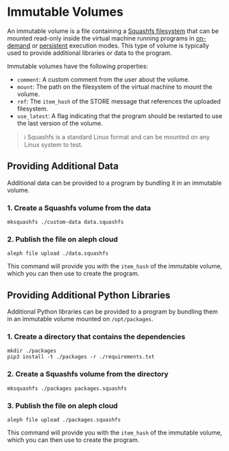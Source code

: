# Immutable Volumes

An immutable volume is a file containing
a [Squashfs filesystem](https://www.kernel.org/doc/html/latest/filesystems/squashfs.html) that can be mounted read-only
inside the virtual machine running programs in [on-demand](../index.md#on-demand-execution) or [persistent](../index.md#persistent-execution) execution
modes. This type of volume is typically used to provide additional libraries or data to the program.

Immutable volumes have the following properties:

- `comment`: A custom comment from the user about the volume.
- `mount`: The path on the filesystem of the virtual machine to mount the volume.
- `ref`: The `item_hash` of the STORE message that references the uploaded filesystem.
- `use_latest`: A flag indicating that the program should be restarted to use the last version of the volume.

> ℹ️ Squashfs is a standard Linux format and can be mounted on any Linux system to test.

## Providing Additional Data

Additional data can be provided to a program by bundling it in an immutable volume.

### 1. Create a Squashfs volume from the data

```shell
mksquashfs ./custom-data data.squashfs
```

### 2. Publish the file on aleph cloud

```shell
aleph file upload ./data.squashfs
```

This command will provide you with the `item_hash` of the immutable volume, which you can then use to create the
program.

## Providing Additional Python Libraries

Additional Python libraries can be provided to a program by bundling them in an immutable volume mounted
on `/opt/packages`.

### 1. Create a directory that contains the dependencies

```shell
mkdir ./packages
pip3 install -t ./packages -r ./requirements.txt
```

### 2. Create a Squashfs volume from the directory

```shell
mksquashfs ./packages packages.squashfs
```

### 3. Publish the file on aleph cloud

```shell
aleph file upload ./packages.squashfs
```

This command will provide you with the `item_hash` of the immutable volume, which you can then use to create the
program.